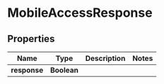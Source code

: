 # MobileAccessResponse

## Properties
Name | Type | Description | Notes
------------ | ------------- | ------------- | -------------
**response** | **Boolean** |  | 
